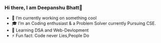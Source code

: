 ### Hi there, I am Deepanshu Bhatt👋

<!-- **xAn-x/xAn-x** is a ✨ _special_ ✨ repository because its `README.md` (this file) appears on your GitHub profile. -->

<!-- Here are some ideas to get you started: -->

- 🔭 I’m currently working on something cool
- 🎓 I’m an Coding enthusiast & a Problem Solver currently Pursuing CSE.
- 🎯 Learning DSA and Web-Devlopment
- ⚡ Fun fact: Code never Lies,People Do

